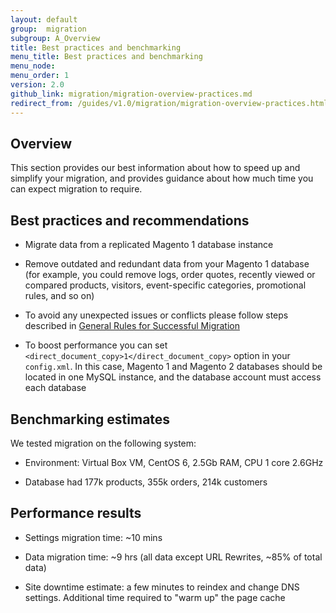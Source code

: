 ```yaml
---
layout: default
group:  migration
subgroup: A_Overview
title: Best practices and benchmarking
menu_title: Best practices and benchmarking
menu_node:
menu_order: 1
version: 2.0
github_link: migration/migration-overview-practices.md
redirect_from: /guides/v1.0/migration/migration-overview-practices.html
---
```


## Overview

This section provides our best information about how to speed up and simplify your migration, and provides guidance about how much time you can expect migration to require.

## Best practices and recommendations

* Migrate data from a replicated Magento 1 database instance

* Remove outdated and redundant data from your Magento 1 database (for example, you could remove logs, order quotes, recently viewed or compared products, visitors, event-specific categories, promotional rules, and so on)

* To avoid any unexpected issues or conflicts please follow steps described in <a href="{{page.baseurl}}migration/migration-migrate.html">General Rules for Successful Migration</a>

* To boost performance you can set `<direct_document_copy>1</direct_document_copy>` option in your `config.xml`. In this case, Magento 1 and Magento 2 databases should be located in one MySQL instance, and the database account must access each database

## Benchmarking estimates

We tested migration on the following system:

* Environment: Virtual Box VM, CentOS 6, 2.5Gb RAM, CPU 1 core 2.6GHz

* Database had 177k products, 355k orders, 214k customers

## Performance results

* Settings migration time: ~10 mins

* Data migration time: ~9 hrs (all data except URL Rewrites, ~85% of total data)

* Site downtime estimate: a few minutes to reindex and change DNS settings. Additional time required to "warm up" the page cache
